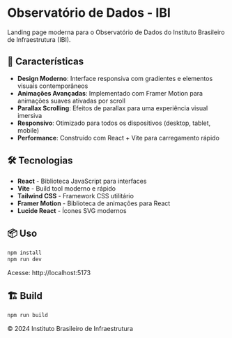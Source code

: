 # Observatório de Dados - IBI

Landing page moderna para o Observatório de Dados do Instituto Brasileiro de Infraestrutura (IBI).

## 🚀 Características

- **Design Moderno**: Interface responsiva com gradientes e elementos visuais contemporâneos
- **Animações Avançadas**: Implementado com Framer Motion para animações suaves ativadas por scroll
- **Parallax Scrolling**: Efeitos de parallax para uma experiência visual imersiva
- **Responsivo**: Otimizado para todos os dispositivos (desktop, tablet, mobile)
- **Performance**: Construído com React + Vite para carregamento rápido

## 🛠️ Tecnologias

- **React** - Biblioteca JavaScript para interfaces
- **Vite** - Build tool moderno e rápido  
- **Tailwind CSS** - Framework CSS utilitário
- **Framer Motion** - Biblioteca de animações para React
- **Lucide React** - Ícones SVG modernos

## 📦 Uso

```bash
npm install
npm run dev
```

Acesse: http://localhost:5173

## 🏗️ Build

```bash
npm run build
```

© 2024 Instituto Brasileiro de Infraestrutura
